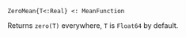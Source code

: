 ```
ZeroMean{T<:Real} <: MeanFunction
```

Returns `zero(T)` everywhere, `T` is `Float64` by default.
